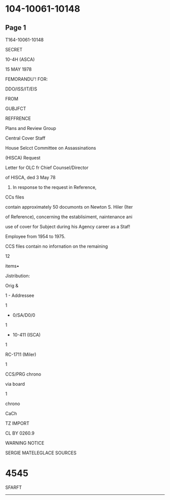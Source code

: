 # 104-10061-10148

## Page 1

T164-10061-10148

SECRET

10-4H (ASCA)

15 MAY 1978

FEMORANDU'! FOR:

DDO/ISS/IT/EIS

FROM

GUBJFCT

REFFRENCE

Plans and Review Group

Central Cover Staff

House Selcct Committee on Assassinations

(HISCA) Request

Letter for OLC fr Chief Counsel/Director

of HISCA, ded 3 May 78

1. In response to the request in Reference,

CCs files

contain approximately 50 documonts on Newton S. Hiler (Iter

of Reference), concerning the establisiment, naintenance ani

use of cover for Subject during his Agency career as a Staf!

Employee from 1954 to 1975.

CCS files contain no infornation on the remaining

12

items•

Jistribution:

Orig &

1 - Addressee

1

- 0/SA/D0/0

1

- 10-411 (ISCA)

1

RC-1711 (Miler)

1

CCS/PRG chrono

via board

1

chrono

CaCh

TZ IMPORT

CL BY 0260.9

WARNING NOTICE

SERGIE MATELEGLACE SOURCES

# 4545

SFARFT

---

